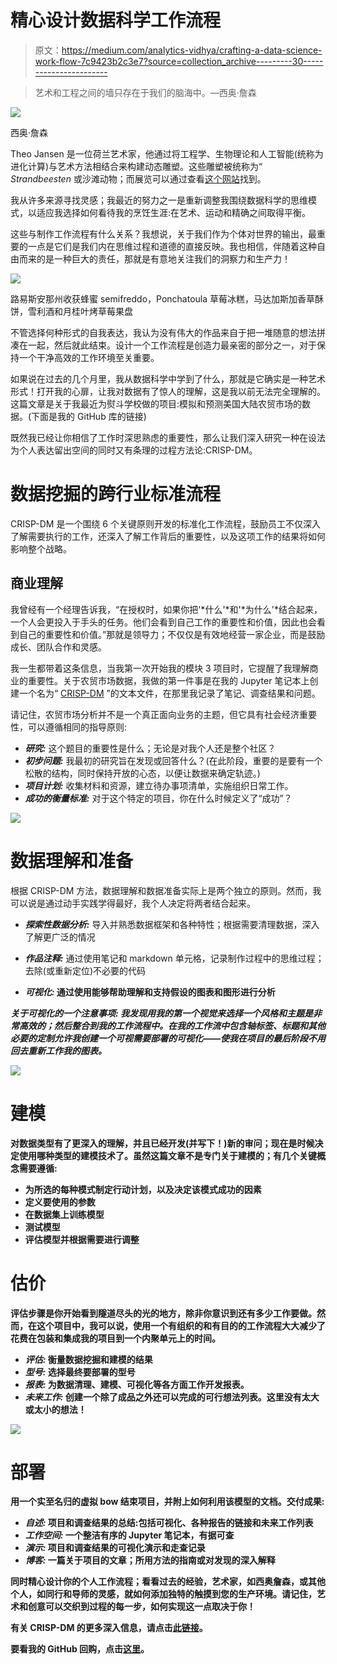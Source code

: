 # 精心设计数据科学工作流程

> 原文：<https://medium.com/analytics-vidhya/crafting-a-data-science-work-flow-7c9423b2c3e7?source=collection_archive---------30----------------------->

> 艺术和工程之间的墙只存在于我们的脑海中。—西奥·詹森

![](img/1bfcea2344037e4613353beb051f06ba.png)

西奥·詹森

Theo Jansen 是一位荷兰艺术家，他通过将工程学、生物理论和人工智能(统称为进化计算)与艺术方法相结合来构建动态雕塑。这些雕塑被统称为“ *Strandbeesten* 或沙滩动物；而展览可以通过查看[这个网站](https://www.strandbeest.com/)找到。

我从许多来源寻找灵感；我最近的努力之一是重新调整我围绕数据科学的思维模式，以适应我选择如何看待我的烹饪生涯:在艺术、运动和精确之间取得平衡。

这些与制作工作流程有什么关系？我想说，关于我们作为个体对世界的输出，最重要的一点是它们是我们内在思维过程和道德的直接反映。我也相信，伴随着这种自由而来的是一种巨大的责任，那就是有意地关注我们的洞察力和生产力！

![](img/9dfc5f69b7f16edb8c1fab066b84c44f.png)

路易斯安那州收获蜂蜜 semifreddo，Ponchatoula 草莓冰糕，马达加斯加香草酥饼，雪利酒和月桂叶烤草莓果盘

不管选择何种形式的自我表达，我认为没有伟大的作品来自于把一堆随意的想法拼凑在一起，然后就此结束。设计一个工作流程是创造力最亲密的部分之一，对于保持一个干净高效的工作环境至关重要。

如果说在过去的几个月里，我从数据科学中学到了什么，那就是它确实是一种艺术形式！打开我的心扉，让我对数据有了惊人的理解，这是我以前无法完全理解的。这篇文章是关于我最近为熨斗学校做的项目:模拟和预测美国大陆农贸市场的数据。(下面是我的 GitHub 库的链接)

既然我已经让你相信了工作时深思熟虑的重要性，那么让我们深入研究一种在设法为个人表达留出空间的同时又有条理的过程方法论:CRISP-DM。

# 数据挖掘的跨行业标准流程

CRISP-DM 是一个围绕 6 个关键原则开发的标准化工作流程，鼓励员工不仅深入了解需要执行的工作，还深入了解工作背后的重要性，以及这项工作的结果将如何影响整个战略。

## 商业理解

我曾经有一个经理告诉我，“在授权时，如果你把'*什么'*和'*为什么'*结合起来，一个人会更投入于手头的任务。他们会看到自己工作的重要性和价值，因此也会看到自己的重要性和价值。”那就是领导力；不仅仅是有效地经营一家企业，而是鼓励成长、团队合作和灵感。

我一生都带着这条信息，当我第一次开始我的模块 3 项目时，它提醒了我理解商业的重要性。关于农贸市场数据，我做的第一件事是在我的 Jupyter 笔记本上创建一个名为“ [CRISP-DM](https://github.com/kailakay/dsc-mod-3-project-v2-1-onl01-dtsc-ft-041320/blob/master/Coding%20%26%20Cleaning/CRISP-DM.ipynb) ”的文本文件，在那里我记录了笔记、调查结果和问题。

请记住，农贸市场分析并不是一个真正面向业务的主题，但它具有社会经济重要性，可以遵循相同的指导原则:

*   ***研究:*** 这个题目的重要性是什么；无论是对我个人还是整个社区？
*   ***初步问题:*** 我最初的研究旨在发现或回答什么？(在此阶段，重要的是要有一个松散的结构，同时保持开放的心态，以便让数据来确定轨迹。)
*   ***项目计划:*** 收集材料和资源，建立待办事项清单，实施组织日常工作。
*   ***成功的衡量标准:*** 对于这个特定的项目，你在什么时候定义了“成功”？

![](img/fabb401fed11ffa25769146b6e8cdaa9.png)

# 数据理解和准备

根据 CRISP-DM 方法，数据理解和数据准备实际上是两个独立的原则。然而，我可以说是通过动手实践学得最好，我个人决定将两者结合起来。

*   ***探索性数据分析:*** 导入并熟悉数据框架和各种特性；根据需要清理数据，深入了解更广泛的情况
*   ***作品注释:*** 通过使用笔记和 markdown 单元格，记录制作过程中的思维过程；去除(或重新定位)不必要的代码

*   *****可视化:*** 通过使用能够帮助理解和支持假设的图表和图形进行分析**

*****关于可视化的一个注意事项:*** *我发现用我的第一个视觉来选择一个风格和主题是非常高效的；然后整合到我的工作流程中。在我的工作流中包含轴标签、标题和其他必要的定制允许我创建一个可视需要部署的可视化——使我在项目的最后阶段不用回去重新工作我的图表。***

**![](img/e309419d584796ca78d420b91f3aace6.png)**

# **建模**

**对数据类型有了更深入的理解，并且已经开发(并写下！)新的审问；现在是时候决定使用哪种类型的建模技术了。虽然这篇文章不是专门关于建模的；有几个关键概念需要遵循:**

*   **为所选的每种模式制定行动计划，以及决定该模式成功的因素**
*   **定义要使用的参数**
*   **在数据集上训练模型**
*   **测试模型**
*   **评估模型并根据需要进行调整**

# **估价**

**评估步骤是你开始看到隧道尽头的光的地方，除非你意识到还有多少工作要做。然而，在这个项目中，我可以说，使用一个有组织的和有目的的工作流程大大减少了花费在包装和集成我的项目到一个内聚单元上的时间。**

*   *****评估:*** 衡量数据挖掘和建模的结果**
*   *****型号:*** 选择最终要部署的型号**
*   *****报表:*** 为数据清理、建模、可视化等各方面工作开发报表。**
*   *****未来工作:*** 创建一个除了成品之外还可以完成的可行想法列表。这里没有太大或太小的想法！**

**![](img/4d3c33c7bece86ea513bf63058482733.png)**

# **部署**

**用一个实至名归的虚拟 bow 结束项目，并附上如何利用该模型的文档。交付成果:**

*   *****自述:*** 项目和调查结果的总结:包括可视化、各种报告的链接和未来工作列表**
*   *****工作空间:*** 一个整洁有序的 Jupyter 笔记本，有据可查**
*   *****演示:*** 项目和调查结果的可视化演示和走查记录**
*   *****博客:*** 一篇关于项目的文章；所用方法的指南或对发现的深入解释**

**同时精心设计你的个人工作流程；看看过去的经验，艺术家，如西奥詹森，或其他个人，如同行和导师的灵感，就如何添加独特的触摸到您的生产环境。请记住，艺术和创意可以交织到过程的每一步，如何实现这一点取决于你！**

**有关 CRISP-DM 的更多深入信息，请点击[此链接](https://www.sv-europe.com/crisp-dm-methodology/)。**

**要看我的 GitHub 回购，点击[这里](https://github.com/kailakay/dsc-mod-3-project-v2-1-onl01-dtsc-ft-041320)。**